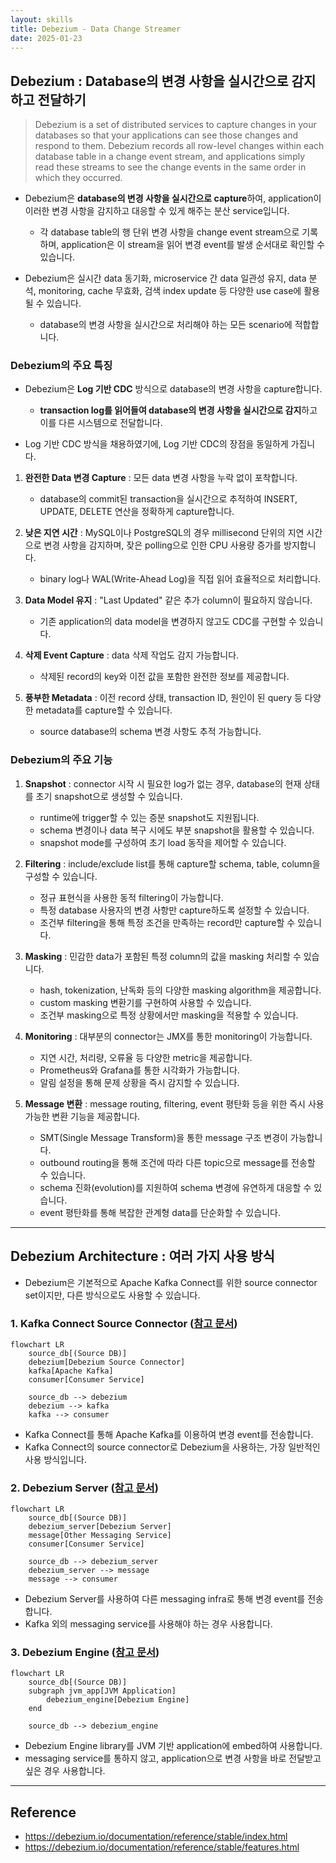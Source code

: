 ```yaml
---
layout: skills
title: Debezium - Data Change Streamer
date: 2025-01-23
---
```





## Debezium : Database의 변경 사항을 실시간으로 감지하고 전달하기

> Debezium is a set of distributed services to capture changes in your databases so that your applications can see those changes and respond to them. Debezium records all row-level changes within each database table in a change event stream, and applications simply read these streams to see the change events in the same order in which they occurred.

- Debezium은 **database의 변경 사항을 실시간으로 capture**하여, application이 이러한 변경 사항을 감지하고 대응할 수 있게 해주는 분산 service입니다.
    - 각 database table의 행 단위 변경 사항을 change event stream으로 기록하며, application은 이 stream을 읽어 변경 event를 발생 순서대로 확인할 수 있습니다.

- Debezium은 실시간 data 동기화, microservice 간 data 일관성 유지, data 분석, monitoring, cache 무효화, 검색 index update 등 다양한 use case에 활용될 수 있습니다.
    - database의 변경 사항을 실시간으로 처리해야 하는 모든 scenario에 적합합니다.


### Debezium의 주요 특징

- Debezium은 **Log 기반 CDC** 방식으로 database의 변경 사항을 capture합니다.
    - **transaction log를 읽어들여 database의 변경 사항을 실시간으로 감지**하고 이를 다른 시스템으로 전달합니다.

- Log 기반 CDC 방식을 채용하였기에, Log 기반 CDC의 장점을 동일하게 가집니다.

1. **완전한 Data 변경 Capture** : 모든 data 변경 사항을 누락 없이 포착합니다.
    - database의 commit된 transaction을 실시간으로 추적하여 INSERT, UPDATE, DELETE 연산을 정확하게 capture합니다.

2. **낮은 지연 시간** : MySQL이나 PostgreSQL의 경우 millisecond 단위의 지연 시간으로 변경 사항을 감지하며, 잦은 polling으로 인한 CPU 사용량 증가를 방지합니다.
    - binary log나 WAL(Write-Ahead Log)을 직접 읽어 효율적으로 처리합니다.

3. **Data Model 유지** : "Last Updated" 같은 추가 column이 필요하지 않습니다.
    - 기존 application의 data model을 변경하지 않고도 CDC를 구현할 수 있습니다.

4. **삭제 Event Capture** : data 삭제 작업도 감지 가능합니다.
    - 삭제된 record의 key와 이전 값을 포함한 완전한 정보를 제공합니다.

5. **풍부한 Metadata** : 이전 record 상태, transaction ID, 원인이 된 query 등 다양한 metadata를 capture할 수 있습니다.
    - source database의 schema 변경 사항도 추적 가능합니다.


### Debezium의 주요 기능

1. **Snapshot** : connector 시작 시 필요한 log가 없는 경우, database의 현재 상태를 초기 snapshot으로 생성할 수 있습니다.
    - runtime에 trigger할 수 있는 증분 snapshot도 지원됩니다.
    - schema 변경이나 data 복구 시에도 부분 snapshot을 활용할 수 있습니다.
    - snapshot mode를 구성하여 초기 load 동작을 제어할 수 있습니다.

2. **Filtering** : include/exclude list를 통해 capture할 schema, table, column을 구성할 수 있습니다.
    - 정규 표현식을 사용한 동적 filtering이 가능합니다.
    - 특정 database 사용자의 변경 사항만 capture하도록 설정할 수 있습니다.
    - 조건부 filtering을 통해 특정 조건을 만족하는 record만 capture할 수 있습니다.

3. **Masking** : 민감한 data가 포함된 특정 column의 값을 masking 처리할 수 있습니다.
    - hash, tokenization, 난독화 등의 다양한 masking algorithm을 제공합니다.
    - custom masking 변환기를 구현하여 사용할 수 있습니다.
    - 조건부 masking으로 특정 상황에서만 masking을 적용할 수 있습니다.

4. **Monitoring** : 대부분의 connector는 JMX를 통한 monitoring이 가능합니다.
    - 지연 시간, 처리량, 오류율 등 다양한 metric을 제공합니다.
    - Prometheus와 Grafana를 통한 시각화가 가능합니다.
    - 알림 설정을 통해 문제 상황을 즉시 감지할 수 있습니다.

5. **Message 변환** : message routing, filtering, event 평탄화 등을 위한 즉시 사용 가능한 변환 기능을 제공합니다.
    - SMT(Single Message Transform)을 통한 message 구조 변경이 가능합니다.
    - outbound routing을 통해 조건에 따라 다른 topic으로 message를 전송할 수 있습니다.
    - schema 진화(evolution)를 지원하여 schema 변경에 유연하게 대응할 수 있습니다.
    - event 평탄화를 통해 복잡한 관계형 data를 단순화할 수 있습니다.




---




## Debezium Architecture : 여러 가지 사용 방식

- Debezium은 기본적으로 Apache Kafka Connect를 위한 source connector set이지만, 다른 방식으로도 사용할 수 있습니다.


### 1. Kafka Connect Source Connector ([참고 문서](https://debezium.io/documentation/reference/stable/architecture.html))

```mermaid
flowchart LR
    source_db[(Source DB)]
    debezium[Debezium Source Connector]
    kafka[Apache Kafka]
    consumer[Consumer Service]

    source_db --> debezium
    debezium --> kafka
    kafka --> consumer
```

- Kafka Connect를 통해 Apache Kafka를 이용하여 변경 event를 전송합니다.
- Kafka Connect의 source connector로 Debezium을 사용하는, 가장 일반적인 사용 방식입니다.


### 2. Debezium Server ([참고 문서](https://debezium.io/documentation/reference/stable/operations/debezium-server.html))

```mermaid
flowchart LR
    source_db[(Source DB)]
    debezium_server[Debezium Server]
    message[Other Messaging Service]
    consumer[Consumer Service]

    source_db --> debezium_server
    debezium_server --> message
    message --> consumer
```

- Debezium Server를 사용하여 다른 messaging infra로 통해 변경 event를 전송합니다.
- Kafka 외의 messaging service를 사용해야 하는 경우 사용합니다.


### 3. Debezium Engine ([참고 문서](https://debezium.io/documentation/reference/stable/development/engine.html))

```mermaid
flowchart LR
    source_db[(Source DB)]
    subgraph jvm_app[JVM Application]
        debezium_engine[Debezium Engine]
    end

    source_db --> debezium_engine
```

- Debezium Engine library를 JVM 기반 application에 embed하여 사용합니다.
- messaging service를 통하지 않고, application으로 변경 사항을 바로 전달받고 싶은 경우 사용합니다.




---




## Reference

- <https://debezium.io/documentation/reference/stable/index.html>
- <https://debezium.io/documentation/reference/stable/features.html>
